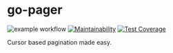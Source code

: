 # go-pager

![example workflow](https://github.com/oatovar/go-badger/actions/workflows/tests.yml/badge.svg)
[![Maintainability](https://api.codeclimate.com/v1/badges/e31fd7a44a74a6dbdac1/maintainability)](https://codeclimate.com/github/oatovar/go-pager/maintainability)
[![Test Coverage](https://api.codeclimate.com/v1/badges/e31fd7a44a74a6dbdac1/test_coverage)](https://codeclimate.com/github/oatovar/go-pager/test_coverage)

Cursor based pagination made easy.
